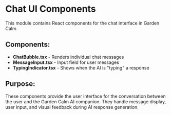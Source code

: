 # Chat UI Components

This module contains React components for the chat interface in Garden Calm.

## Components:

- **ChatBubble.tsx** - Renders individual chat messages
- **MessageInput.tsx** - Input field for user messages
- **TypingIndicator.tsx** - Shows when the AI is "typing" a response

## Purpose:

These components provide the user interface for the conversation between the user and the Garden Calm AI companion. They handle message display, user input, and visual feedback during AI response generation.
